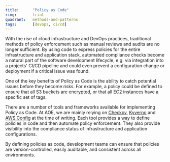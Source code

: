 ```yaml
---
title:      "Policy as Code"
ring:       trial
quadrant:   methods-and-patterns
tags:       [devops, ci/cd]
---
```


With the rise of cloud infrastructure and DevOps practices, traditional methods of policy enforcement such as manual 
reviews and audits are no longer sufficient. By using code to express policies for the entire infrastructure and
application stack, automated compliance checks become a natural part of the software development lifecycle, 
e.g. via integration into a projects' CI/CD pipeline and could even prevent a configuration change or deployment
if a critical issue was found.

One of the key benefits of Policy as Code is the ability to catch potential issues before they become risks. For 
example, a policy could be defined to ensure that all S3 buckets are encrypted, or that all EC2 instances have a 
specific set of tags. 

There are a number of tools and frameworks available for implementing Policy as Code. At AOE, we are mainly relying on
[Checkov](https://www.checkov.io/), [Kyverno](https://kyverno.io/) and [AWS Config](https://aws.amazon.com/config/)
at the time of writing. Each tool provides a way to define policies in code and then automate policy enforcement. 
They also provide visibility into the compliance status of infrastructure and application configurations.

By defining policies as code, development teams can ensure that policies are version-controlled, easily auditable, 
and consistent across all environments.
